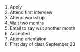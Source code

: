 1. Apply
1. Attend first interview
1. Attend workshop
1. Wait two months
1. Email to say wait another month
1. Accepted
1. Attend orientation
1. First day of class September 23
